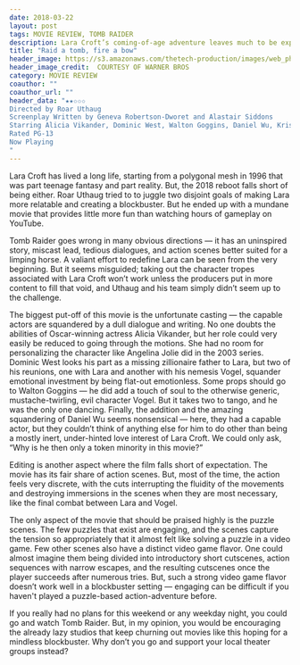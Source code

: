 ```yaml
---
date: 2018-03-22
layout: post
tags: MOVIE REVIEW, TOMB RAIDER
description: Lara Croft’s coming-of-age adventure leaves much to be expected in the new ‘Tomb Raider’
title: "Raid a tomb, fire a bow"
header_image: https://s3.amazonaws.com/thetech-production/images/web_photos/web/8514_rev-1-TR-TRL-022_High_Res_JPEG.jpeg?1521591543
header_image_credit:  COURTESY OF WARNER BROS
category: MOVIE REVIEW
coauthor: ""
coauthor_url: ""
header_data: "★★✩✩✩
Directed by Roar Uthaug
Screenplay Written by Geneva Robertson-Dworet and Alastair Siddons
Starring Alicia Vikander, Dominic West, Walton Goggins, Daniel Wu, Kristin Scott Thomas
Rated PG-13
Now Playing
"
---
```


Lara Croft has lived a long life, starting from a polygonal mesh in 1996 that was part teenage fantasy and part reality. But, the 2018 reboot falls short of being either.<!--break--> Roar Uthaug tried to to juggle two disjoint goals of making Lara more relatable and creating a blockbuster. But he ended up with a mundane movie that provides little more fun than watching hours of gameplay on YouTube.

Tomb Raider goes wrong in many obvious directions — it has an uninspired story, miscast lead, tedious dialogues, and action scenes better suited for a limping horse. A valiant effort to redefine Lara can be seen from the very beginning. But it seems misguided; taking out the character tropes associated with Lara Croft won’t work unless the producers put in more content to fill that void, and Uthaug and his team simply didn’t seem up to the challenge.

The biggest put-off of this movie is the unfortunate casting — the capable actors are squandered by a dull dialogue and writing. No one doubts the abilities of Oscar-winning actress Alicia Vikander, but her role could very easily be reduced to going through the motions. She had no room for personalizing the character like Angelina Jolie did in the 2003 series. Dominic West looks his part as a missing zillionaire father to Lara, but two of his reunions, one with Lara and another with his nemesis Vogel, squander emotional investment by being flat-out emotionless. Some props should go to Walton Goggins — he did add a touch of soul to the otherwise generic, mustache-twirling, evil character Vogel. But it takes two to tango, and he was the only one dancing. Finally, the addition and the amazing squandering of Daniel Wu seems nonsensical — here, they had a capable actor, but they couldn’t think of anything else for him to do other than being a mostly inert, under-hinted love interest of Lara Croft. We could only ask, “Why is he then only a token minority in this movie?”

Editing is another aspect where the film falls short of expectation. The movie has its fair share of action scenes. But, most of the time, the action feels very discrete, with the cuts interrupting the fluidity of the movements and destroying immersions in the scenes when they are most necessary, like the final combat between Lara and Vogel.

The only aspect of the movie that should be praised highly is the puzzle scenes. The few puzzles that exist are engaging, and the scenes capture the tension so appropriately that it almost felt like solving a puzzle in a video game. Few other scenes also have a distinct video game flavor. One could almost imagine them being divided into introductory short cutscenes, action sequences with narrow escapes, and the resulting cutscenes once the player succeeds after numerous tries. But, such a strong video game flavor doesn’t work well in a blockbuster setting — engaging can be difficult if you haven't played a puzzle-based action-adventure before.

If you really had no plans for this weekend or any weekday night, you could go and watch Tomb Raider. But, in my opinion, you would be encouraging the already lazy studios that keep churning out movies like this hoping for a mindless blockbuster. Why don’t you go and support your local theater groups instead?